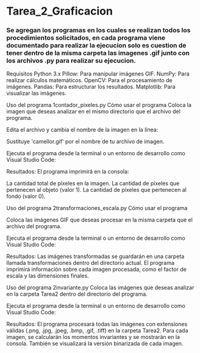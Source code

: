 # Tarea_2_Graficacion
### Se agregan los programas en los cuales se realizan todos los procedimientos solicitados, en cada programa viene documentado para realizar la ejecucion solo es cuestion de tener dentro de la misma carpeta las imagenes .gif junto con los archivos .py para realizar su ejecucion.

Requisitos
Python 3.x
Pillow: Para manipular imágenes GIF.
NumPy: Para realizar cálculos matemáticos.
OpenCV: Para el procesamiento de imágenes.
Pandas: Para estructurar los resultados.
Matplotlib: Para visualizar las imágenes.

Uso del programa 1contador_pixeles.py
Cómo usar el programa
Coloca la imagen que deseas analizar en el mismo directorio que el archivo del programa.

Edita el archivo y cambia el nombre de la imagen en la línea:

Sustituye 'camellor.gif' por el nombre de tu archivo de imagen.

Ejecuta el programa desde la terminal o un entorno de desarrollo como Visual Studio Code:

Resultados: El programa imprimirá en la consola:

La cantidad total de píxeles en la imagen.
La cantidad de píxeles que pertenecen al objeto (valor 1).
La cantidad de píxeles que pertenecen al fondo (valor 0).

Uso del programa 2transformaciones_escala.py
Cómo usar el programa

Coloca las imágenes GIF que deseas procesar en la misma carpeta que el archivo del programa.

Ejecuta el programa desde la terminal o un entorno de desarrollo como Visual Studio Code:

Resultados:
Las imágenes transformadas se guardarán en una carpeta llamada transformaciones dentro del directorio actual.
El programa imprimirá información sobre cada imagen procesada, como el factor de escala y las dimensiones finales.

Uso del programa 2invariante.py
Coloca las imágenes que deseas analizar en la carpeta Tarea2 dentro del directorio del programa.

Ejecuta el programa desde la terminal o un entorno de desarrollo como Visual Studio Code:

Resultados:
El programa procesará todas las imágenes con extensiones válidas (.png, .jpg, .jpeg, .bmp, .gif, .tiff) en la carpeta Tarea2.
Para cada imagen, se calcularán los momentos invariantes y se mostrarán en la consola.
También se visualizará la versión binarizada de cada imagen.


